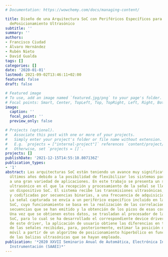 ```yaml
---
# Documentation: https://wowchemy.com/docs/managing-content/

title: Diseño de una Arquitectura SoC con Periféricos Específicos para un Sistema
  dePosicionamiento Ultrasónico
subtitle: ''
summary: ''
authors:
- Francisco Ciudad
- Álvaro Hernández
- Rubén Nieto
- David Gualda
tags: []
categories: []
date: '2020-01-01'
lastmod: 2021-09-02T13:46:11+02:00
featured: false
draft: false

# Featured image
# To use, add an image named `featured.jpg/png` to your page's folder.
# Focal points: Smart, Center, TopLeft, Top, TopRight, Left, Right, BottomLeft, Bottom, BottomRight.
image:
  caption: ''
  focal_point: ''
  preview_only: false

# Projects (optional).
#   Associate this post with one or more of your projects.
#   Simply enter your project's folder or file name without extension.
#   E.g. `projects = ["internal-project"]` references `content/project/deep-learning/index.md`.
#   Otherwise, set `projects = []`.
projects: []
publishDate: '2021-12-15T14:55:10.807136Z'
publication_types:
- '1'
abstract: Las arquitecturas SoC están teniendo un avance muy significativo en los
  últimos años debido a la posibilidad de flexibilizar los sistemas para adaptarlos
  a una gran variedad de aplicaciones. En este trabajo se presenta un sistema de posicionamiento
  ultrasónico en el que la recepción y procesamiento de la señal se lleva a cabo en
  un dispositivo SoC. El sistema recibe las transmisiones ultrasónicas, moduladas
  y codificadas por secuencias binarias, a una frecuencia de adquisición de 100 kHz.
  La señal capturada se envía a un periférico específico incluido en la arquitectura
  SoC, cuyo funcionamiento se basa en la realización de las correlaciones con las
  secuencias que se han emitido y la obtención de los picos de esas correlaciones.
  Una vez que se obtienen estos datos, se trasladan al procesador de la arquitectura
  SoC, para lo cual se ha desarrollado el correspondiente device driver. A partir
  de este driver, la aplicación de usuario obtiene las diferencias en tiempos de vuelo
  de las señales recibidas, para, posteriormente, estimar la posición del receptor
  móvil a partir de un algoritmo de posicionamiento hiperbólico en función de la localización
  de las balizas ultrasónicas que se hayan empleado.
publication: '*2020 XXVII Seminario Anual de Automática, Electrónica Industrial e
  Instrumentación (SAAEI)*'
---
```

